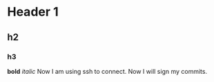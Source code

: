 # Header 1
## h2
### h3
**bold** *italic*
Now I am using ssh to connect.
Now I will sign my commits.
